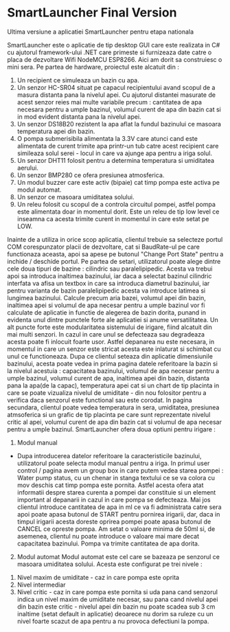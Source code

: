 # SmartLauncher Final Version
Ultima versiune a aplicatiei SmartLauncher pentru etapa nationala

SmartLauncher este o aplicatie de tip desktop GUI care este realizata in C# cu ajutorul framework-ului .NET care primeste si furnizeaza date catre o placa de dezvoltare Wifi NodeMCU ESP8266. Aici am dorit sa construiesc o mini sera. Pe partea de hardware, proiectul este alcatuit din :
1. Un recipient ce simuleaza un bazin cu apa.
2. Un senzor HC-SR04 situat pe capacul recipientului avand scopul de a masura distanta pana la nivelul apei. Cu ajutorul distantei masurate de acest senzor reies mai multe variabile precum : cantitatea de apa necesara pentru a umple bazinul, volumul curent de apa din bazin cat si in mod evident distanta pana la nivelul apei.
3. Un senzor DS18B20 rezistent la apa aflat la fundul bazinului ce masoara temperatura apei din bazin.
4. O pompa submerisibila alimentata la 3.3V care atunci cand este alimentata de curent trimite apa printr-un tub catre acest recipient care simileaza solul serei - locul in care va ajunge apa pentru a iriga solul.
5. Un senzor DHT11 folosit pentru a determina temperatura si umiditatea aerului.
6. Un senzor BMP280 ce ofera presiunea atmosferica.
7. Un modul buzzer care este activ (bipaie) cat timp pompa este activa pe modul automat.
8. Un senzor ce masoara umiditatea solului.
9. Un releu folosit cu scopul de a controla circuitul pompei, astfel pompa este alimentata doar in momentul dorit. Este un releu de tip low level ce inseamna ca acesta trimite curent in momentul in care este setat pe LOW. 

Inainte de a utiliza in orice scop aplicatia, clientul trebuie sa selecteze portul COM corespunzator placii de dezvoltare, cat si BaudRate-ul pe care functionaza aceasta, apoi sa apese pe butonul "Change Port State" pentru a inchide / deschide portul. Pe partea de setari, utilizatorul poate alege dintre cele doua tipuri de bazine : cilindric sau paralelipipedic. Acesta va trebui apoi sa introduca inaltimea bazinului, iar daca a selectat bazinul cilindric interfata va afisa un textbox in care sa introduca diametrul bazinului, iar pentru varianta de bazin paralelipipedic acesta va introduce latimea si lungimea bazinului. Calcule precum aria bazei, volumul apei din bazin, inaltimea apei si volumul de apa necesar pentru a umple bazinul vor fi calculate de aplicatie in functie de alegerea de bazin dorita, punand in evidenta unul dintre punctele forte ale aplicatiei si anume versatilitatea. Un alt puncte forte este modularitatea sistemului de irigare, fiind alcatuit din mai multi senzori. In cazul in care unul se defecteaza sau degradeaza acesta poate fi inlocuit foarte usor. Astfel depanarea nu este necesara, in momentul in care un senzor este stricat acesta este inlaturat si schimbat cu unul ce functioneaza.
Dupa ce clientul seteaza din aplicatie dimensiunile bazinului, acesta poate vedea in prima pagina datele referitoare la bazin si la nivelul acestuia : capacitatea bazinului, volumul de apa necesar pentru a umple bazinul, volumul curent de apa, inaltimea apei din bazin, distanta pana la apa(de la capac), temperatura apei cat si un chart de tip placinta in care se poate vizualiza nivelul de umiditate - din nou folositor pentru a verifica daca senzorul este functional sau este corodat. In pagina secundara, clientul poate vedea temperatura in sera, umiditatea, presiunea atmsoferica si un grafic de tip placinta pe care sunt reprezentate nivelul critic al apei, volumul curent de apa din bazin cat si volumul de apa necesar pentru a umple bazinul.
SmartLauncher ofera doua optiuni pentru irigare : 
1. Modul manual
- Dupa introducerea datelor referitoare la caracteristicile bazinului, utilizatorul poate selecta modul manual pentru a iriga. In primul user control / pagina avem un group box in care putem vedea starea pompei : Water pump status, cu un chenar in stanga textului ce se va colora cu mov deschis cat timp pompa este pornita. Astfel acesta ofera atat informatii despre starea curenta a pompei dar constituie si un element important al depanarii in cazul in care pompa se defecteaza. Mai jos clientul introduce cantitatea de apa in ml ce va fi administrata catre sera apoi poate apasa butonul de START pentru pornirea irigarii, dar, daca in timpul irigarii acesta doreste oprirea pompei poate apasa butonul de CANCEL ce opreste pompa. Am setat o valoare minima de 50ml si, de asemenea, clientul nu poate introduce o valoare mai mare decat capacitatea bazinului. Pompa va trimite cantitatea de apa dorita.

2. Modul automat
Modul automat este cel care se bazeaza pe senzorul ce masoara umiditatea solului. Acesta este configurat pe trei nivele :
1) Nivel maxim de umiditate - caz in care pompa este oprita
2) Nivel intermediar 
3) Nivel critic - caz in care pompa este pornita si uda pana cand senzorul indica un nivel maxim de umiditate necesar, sau pana cand nivelul apei din bazin este critic - nivelul apei din bazin nu poate scadea sub 3 cm inaltime (setat default in aplicatie) deoarece nu dorim sa ruleze cu un nivel foarte scazut de apa pentru a nu provoca defectiuni la pompa.
